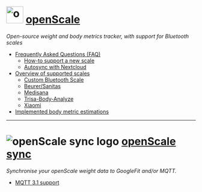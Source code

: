 <!-- 
<p align="center">
<a href="../raw/master/doc/screens/screen_graph.png" target="_blank">
<img src='../raw/master/doc/screens/screen_graph.png' width='300px' alt='missing' /> </a> <br>
<sub>Caption</sub>
</p>
-->

# <img src="https://github.com/oliexdev/openScale/blob/master/fastlane/openScale/en-GB/images/icon.png" alt="openScale logo" height="45"/> [openScale](Home)

*Open-source weight and body metrics tracker, with support for Bluetooth scales*

* [Frequently Asked Questions (FAQ)](Frequently-Asked-Questions-(FAQ))
  * [How-to support a new scale](How-to-reverse-engineer-a-Bluetooth-4.x-scale)
  * [Autosync with Nextcloud](Autosync-with-Nextcloud)
* [Overview of supported scales](Supported-scales-in-openScale)
  * [Custom Bluetooth Scale](Custom-Bluetooth-Scale)
  * [Beurer/Sanitas](Beurer-Sanitas)
  * [Medisana](Medisana-BS444)
  * [Trisa-Body-Analyze](Trisa-Body-Analyze)
  * [Xiaomi](Xiaomi-Bluetooth-Mi-Scale)
* [Implemented body metric estimations](Body-metric-estimations)

---


# ![openScale sync logo](https://github.com/oliexdev/openScale/blob/master/docs/sync/openscale_sync.png) [openScale sync](openScale-sync)

_Synchronise your openScale weight data to GoogleFit and/or MQTT._


* [MQTT 3.1 support](MQTT-support)

